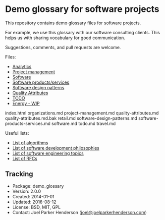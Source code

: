 # Demo glossary for software projects

This repository contains demo glossary files for software projects.

For example, we use this glossary with our software consulting clients. This helps us with sharing vocabulary for good communication.

Suggestions, comments, and pull requests are welcome.

Files:

  * [Analytics](analytics.md)
  * [Project management](project-management.md)
  * [Software](software.md)
  * [Software products/services](software-products-services.md)
  * [Software design patterns](software-design-patterns.md)
  * [Quality Attributes](quality-attributes.md)
  * [TODO](todo.md)
  * [Energy - WIP](energy.md)

index.html
organizations.md
project-management.md
quality-attributes.md
quality-attributes.md.bak
retail.md
software-design-patterns.md
software-products-services.md
software.md
todo.md
travel.md

Useful lists:

* [List of algorithms](https://en.wikipedia.org/wiki/List_of_algorithms)
* [List of software development philosophies](https://wikipedia.org/wiki/List_of_software_development_philosophies)
* [List of software engineering topics](https://wikipedia.org/wiki/List_of_software_engineering_topics)
* [List of RFCs](https://en.wikipedia.org/wiki/List_of_RFCs)

## Tracking

* Package: demo_glossary
* Version: 2.0.0
* Created: 2014-01-01
* Updated: 2016-08-12
* License: BSD, MIT, GPL
* Contact: Joel Parker Henderson (joel@joelparkerhenderson.com)

